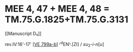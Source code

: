 # MEE 4, 47 + MEE 4, 48 = TM.75.G.1825+TM.75.G.3131

[[Manuscript D₅]]

rev.IV:16'-17' [[VE 799a-b]]    ⸢<sup>d</sup>EN⸣.[ZI] / *su*<sub>2</sub>-*i-n*[*u*]

[//begin]: # "Autogenerated link references for markdown compatibility"
[VE 799a-b]: <VE 799a-b> "VE 799a-b"
[//end]: # "Autogenerated link references"